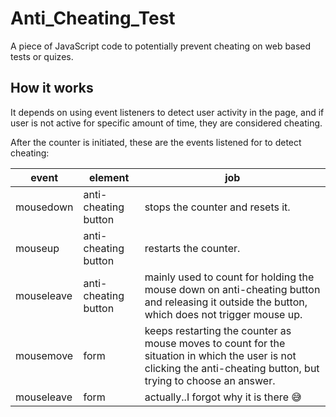 # Anti_Cheating_Test
A piece of JavaScript code to potentially prevent cheating on web based tests or quizes.

## How it works
It depends on using event listeners to detect user activity in the page, and if user is not active for specific amount of time, they are considered cheating.

After the counter is initiated, these are the events listened for to detect cheating:

|event     |element             |job                                                              |
|----------|--------------------|-----------------------------------------------------------------|
|mousedown |anti-cheating button|stops the counter and resets it.                                 |
|mouseup   |anti-cheating button|restarts the counter.                                            |
|mouseleave|anti-cheating button|mainly used to count for holding the mouse down on anti-cheating button and releasing it outside the button, which does not trigger mouse up.                             |
|mousemove |form                |keeps restarting the counter as mouse moves to count for the situation in which the user is not clicking the anti-cheating button, but trying to choose an answer.          |
|mouseleave|form                |actually..I forgot why it is there :sweat_smile:                 |

